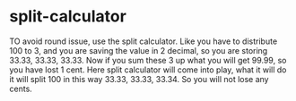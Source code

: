 # split-calculator
TO avoid round issue, use the split calculator. Like you have to distribute 100 to 3, and you are saving the value in 2 decimal, so you are storing 33.33, 33.33, 33.33. Now if you sum these 3 up what you will get 99.99, so you have lost 1 cent. Here split calculator will come into play, what it will do it will split 100 in this way 33.33, 33.33, 33.34. So you will not lose any cents.
